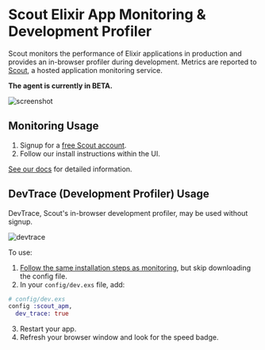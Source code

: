 # Scout Elixir App Monitoring & Development Profiler

Scout monitors the performance of Elixir applications in production and provides an in-browser profiler during development. Metrics are
reported to [Scout](https://scoutapp.com), a hosted application monitoring service.

__The agent is currently in BETA.__

![screenshot](https://s3-us-west-1.amazonaws.com/scout-blog/elixir_screenshot.png)

## Monitoring Usage

1. Signup for a [free Scout account](https://scoutapp.com/info/pricing).
2. Follow our install instructions within the UI.

[See our docs](http://help.apm.scoutapp.com/#elixir-agent) for detailed information.

## DevTrace (Development Profiler) Usage

DevTrace, Scout's in-browser development profiler, may be used without signup.

![devtrace](http://help.apm.scoutapp.com/images/devtrace.png)

To use:

1. [Follow the same installation steps as monitoring](http://help.apm.scoutapp.com/#elixir-install), but skip downloading the config file.
2. In your `config/dev.exs` file, add:
```elixir
# config/dev.exs
config :scout_apm,
  dev_trace: true
```
3. Restart your app.
4. Refresh your browser window and look for the speed badge.
